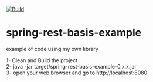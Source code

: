 [![Build](https://travis-ci.org/zg2pro/spring-rest-basis-example.svg?branch=master)](https://travis-ci.org/zg2pro/spring-rest-basis-example)

# spring-rest-basis-example
example of code using my own library

1- Clean and Build the project<br/>
2- java -jar target/spring-rest-basis-example-0.x.x.jar<br/>
3- open your web browser and go to http://localhost:8080
